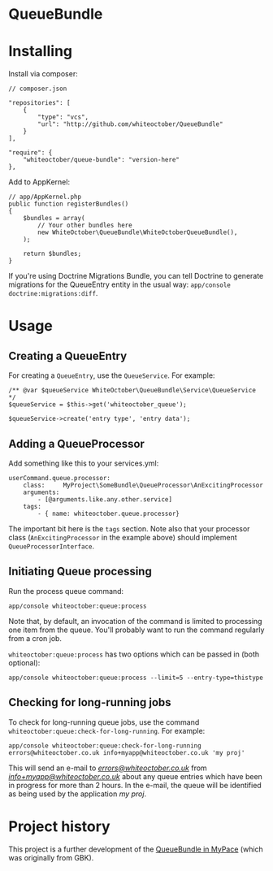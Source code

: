 QueueBundle
===========

# Installing

Install via composer:

    // composer.json

    "repositories": [
        {
            "type": "vcs",
            "url": "http://github.com/whiteoctober/QueueBundle"
        }
    ],

    "require": {
        "whiteoctober/queue-bundle": "version-here"
    },

Add to AppKernel:

    // app/AppKernel.php
    public function registerBundles()
    {
        $bundles = array(
            // Your other bundles here
            new WhiteOctober\QueueBundle\WhiteOctoberQueueBundle(),
        );

        return $bundles;
    }

If you're using Doctrine Migrations Bundle, you can tell Doctrine to generate migrations for the QueueEntry entity in the usual way: `app/console doctrine:migrations:diff`.

# Usage

## Creating a QueueEntry

For creating a `QueueEntry`, use the `QueueService`.  For example:

    /** @var $queueService WhiteOctober\QueueBundle\Service\QueueService  */
    $queueService = $this->get('whiteoctober_queue');

    $queueService->create('entry type', 'entry data');

## Adding a QueueProcessor

Add something like this to your services.yml:

    userCommand.queue.processor:
        class:     MyProject\SomeBundle\QueueProcessor\AnExcitingProcessor
        arguments:
            - [@arguments.like.any.other.service]
        tags:
            - { name: whiteoctober.queue.processor}

The important bit here is the `tags` section.  Note also that your processor class (`AnExcitingProcessor` in the example above) should implement `QueueProcessorInterface`.

## Initiating Queue processing

Run the process queue command:

    app/console whiteoctober:queue:process

Note that, by default, an invocation of the command is limited to processing one item from the queue.  You'll probably want to run the command regularly from a cron job.

`whiteoctober:queue:process` has two options which can be passed in (both optional):

    app/console whiteoctober:queue:process --limit=5 --entry-type=thistype

## Checking for long-running jobs

To check for long-running queue jobs, use the command `whiteoctober:queue:check-for-long-running`.  For example:

    app/console whiteoctober:queue:check-for-long-running errors@whiteoctober.co.uk info+myapp@whiteoctober.co.uk 'my proj'

This will send an e-mail to *errors@whiteoctober.co.uk* from *info+myapp@whiteoctober.co.uk* about any queue entries which have been in progress for more than 2 hours.  In the e-mail, the queue will be identified as being used by the application *my proj*.

# Project history

This project is a further development of the [QueueBundle in MyPace](https://github.com/whiteoctober/myPace/tree/develop/src/WhiteOctober/QueueBundle) (which was originally from GBK).

